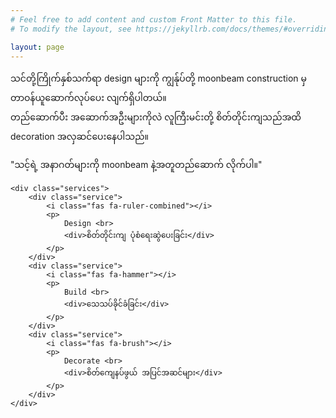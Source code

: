 ```yaml
---
# Feel free to add content and custom Front Matter to this file.
# To modify the layout, see https://jekyllrb.com/docs/themes/#overriding-theme-defaults

layout: page
---
```


<div class="logos">
    <p>သင်တို့ကြိုက်နှစ်သက်ရာ <span>design</span> များကို ကျွန်ုပ်တို့ moonbeam construction မှတာဝန်ယူဆောက်လုပ်ပေး လျက်ရှိပါတယ်။<br>
    တည်ဆောက်ပီး အဆောက်အဦးများကိုလဲ လူကြီးမင်းတို့ စိတ်တိုင်းကျသည်အထိ <span>decoration</span> အလှဆင်ပေးနေပါသည်။</p>
    <div class="punch_line">"သင့်ရဲ့ အနာဂတ်များကို moonbeam နဲ့အတူတည်ဆောက် လိုက်ပါ။"</div>

    <div class="services">
        <div class="service">
            <i class="fas fa-ruler-combined"></i>
            <p>
                Design <br>
                <div>စိတ်တိုင်းကျ ပုံစံရေးဆွဲပေးခြင်း</div>
            </p>
        </div>
        <div class="service">
            <i class="fas fa-hammer"></i>
            <p>
                Build <br>
                <div>သေသပ်ခိုင်ခံခြင်း</div>
            </p>
        </div>
        <div class="service">
            <i class="fas fa-brush"></i>
            <p>
                Decorate <br>
                <div>စိတ်ကျေနပ်ဖွယ် အပြင်အဆင်များ</div>
            </p>
        </div>
    </div>
</div>
